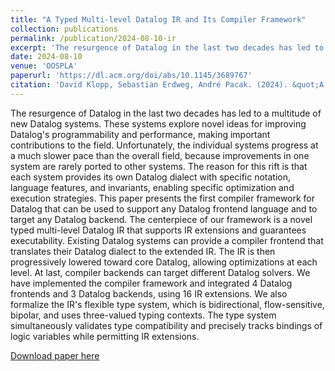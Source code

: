 ```yaml
---
title: "A Typed Multi-level Datalog IR and Its Compiler Framework"
collection: publications
permalink: /publication/2024-08-10-ir
excerpt: 'The resurgence of Datalog in the last two decades has led to a multitude of new Datalog systems. These systems explore novel ideas for improving Datalog's programmability and performance, making important contributions to the field. Unfortunately, the individual systems progress at a much slower pace than the overall field, because improvements in one system are rarely ported to other systems. The reason for this rift is that each system provides its own Datalog dialect with specific notation, language features, and invariants, enabling specific optimization and execution strategies. This paper presents the first compiler framework for Datalog that can be used to support any Datalog frontend language and to target any Datalog backend. The centerpiece of our framework is a novel typed multi-level Datalog IR that supports IR extensions and guarantees executability.'
date: 2024-08-10
venue: 'OOSPLA'
paperurl: 'https://dl.acm.org/doi/abs/10.1145/3689767'
citation: 'David Klopp, Sebastian Erdweg, André Pacak. (2024). &quot;A Typed Multi-level Datalog IR and Its Compiler Framework.&quot; <i> OOSPLA (2024) </i>.'
---
```

The resurgence of Datalog in the last two decades has led to a multitude of new Datalog systems. These systems explore novel ideas for improving Datalog's programmability and performance, making important contributions to the field. Unfortunately, the individual systems progress at a much slower pace than the overall field, because improvements in one system are rarely ported to other systems. The reason for this rift is that each system provides its own Datalog dialect with specific notation, language features, and invariants, enabling specific optimization and execution strategies. This paper presents the first compiler framework for Datalog that can be used to support any Datalog frontend language and to target any Datalog backend. The centerpiece of our framework is a novel typed multi-level Datalog IR that supports IR extensions and guarantees executability. Existing Datalog systems can provide a compiler frontend that translates their Datalog dialect to the extended IR. The IR is then progressively lowered toward core Datalog, allowing optimizations at each level. At last, compiler backends can target different Datalog solvers. We have implemented the compiler framework and integrated 4 Datalog frontends and 3 Datalog backends, using 16 IR extensions. We also formalize the IR's flexible type system, which is bidirectional, flow-sensitive, bipolar, and uses three-valued typing contexts. The type system simultaneously validates type compatibility and precisely tracks bindings of logic variables while permitting IR extensions.

[Download paper here](https://www.pl.informatik.uni-mainz.de/files/2024/10/datalog-ir.pdf)
